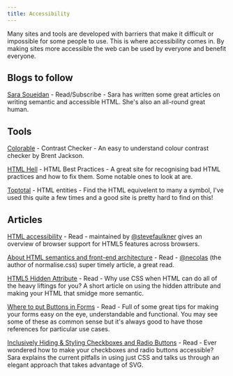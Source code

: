 ```yaml
---
title: Accessibility
---
```


Many sites and tools are developed with barriers that make it difficult or impossible for some people to use. This is where accessibility comes in. By making sites more accessible the web can be used by everyone and benefit everyone.

## Blogs to follow

[Sara Soueidan](https://www.sarasoueidan.com/blog/) - Read/Subscribe - Sara has written some great articles on writing semantic and accessible HTML. She's also an all-round great human.

## Tools

[Colorable](https://colorable.jxnblk.com/) - Contrast Checker - An easy to understand colour contrast checker by Brent Jackson.

[HTML Hell](https://www.htmhell.dev/) - HTML Best Practices - A great site for recognising bad HTML practices and how to fix them. Some notable ones to look at are.

[Toptotal](https://www.toptal.com/designers/htmlarrows/symbols/) - HTML entities - Find the HTML equivelent to many a symbol, I've used this quite a few times and a good site is pretty hard to find on this!

## Articles

[HTML accessibility](https://www.html5accessibility.com/) - Read - maintained by [@stevefaulkner](https://twitter.com/stevefaulkner) gives an overview of browser support for HTML5 features across browsers.

[About HTML semantics and front-end architecture](http://nicolasgallagher.com/about-html-semantics-front-end-architecture/) - Read - [@necolas](https://twitter.com/necolas) (the author of normalise.css) super timely article, a great read.

[HTML5 Hidden Attribute](https://davidwalsh.name/html5-hidden) - Read - Why use CSS when HTML can do all of the heavy liftings for you? A short article on using the hidden attribute and making your HTML that smidge more semantic.

[Where to put Buttons in Forms](https://adamsilver.io/articles/where-to-put-buttons-in-forms/) - Read - Full of some great tips for making your forms easy on the eye, understandable and functional. You may see some of these as common sense but it's always good to have those references for particular use cases.

[Inclusively Hiding & Styling Checkboxes and Radio Buttons](https://www.sarasoueidan.com/blog/inclusively-hiding-and-styling-checkboxes-and-radio-buttons) - Read - Ever wondered how to make your checkboxes and radio buttons accessible? Sara explains the current pitfalls in using just CSS and talks us through an elegant approach that takes advantage of SVG.
